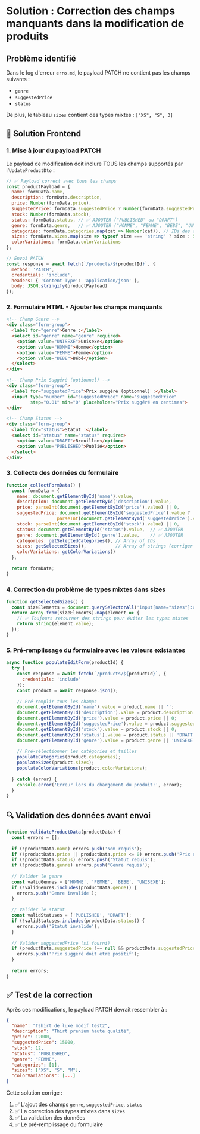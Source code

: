 # Solution : Correction des champs manquants dans la modification de produits

## Problème identifié

Dans le log d'erreur `erro.md`, le payload PATCH ne contient pas les champs suivants :
- `genre` 
- `suggestedPrice`
- `status`

De plus, le tableau `sizes` contient des types mixtes : `["XS", "S", 3]`

## 🔧 Solution Frontend

### 1. Mise à jour du payload PATCH

Le payload de modification doit inclure TOUS les champs supportés par l'`UpdateProductDto` :

```javascript
// ✅ Payload correct avec tous les champs
const productPayload = {
  name: formData.name,
  description: formData.description,
  price: Number(formData.price),
  suggestedPrice: formData.suggestedPrice ? Number(formData.suggestedPrice) : null, // ✅ AJOUTER
  stock: Number(formData.stock),
  status: formData.status, // ✅ AJOUTER ("PUBLISHED" ou "DRAFT")
  genre: formData.genre,   // ✅ AJOUTER ("HOMME", "FEMME", "BEBE", "UNISEXE")
  categories: formData.categories.map(cat => Number(cat)), // IDs des catégories
  sizes: formData.sizes.map(size => typeof size === 'string' ? size : String(size)), // ✅ CORRIGER les types
  colorVariations: formData.colorVariations
};

// Envoi PATCH
const response = await fetch(`/products/${productId}`, {
  method: 'PATCH',
  credentials: 'include',
  headers: { 'Content-Type': 'application/json' },
  body: JSON.stringify(productPayload)
});
```

### 2. Formulaire HTML - Ajouter les champs manquants

```html
<!-- Champ Genre -->
<div class="form-group">
  <label for="genre">Genre :</label>
  <select id="genre" name="genre" required>
    <option value="UNISEXE">Unisexe</option>
    <option value="HOMME">Homme</option>
    <option value="FEMME">Femme</option>
    <option value="BEBE">Bébé</option>
  </select>
</div>

<!-- Champ Prix Suggéré (optionnel) -->
<div class="form-group">
  <label for="suggestedPrice">Prix suggéré (optionnel) :</label>
  <input type="number" id="suggestedPrice" name="suggestedPrice" 
         step="0.01" min="0" placeholder="Prix suggéré en centimes">
</div>

<!-- Champ Status -->
<div class="form-group">
  <label for="status">Statut :</label>
  <select id="status" name="status" required>
    <option value="DRAFT">Brouillon</option>
    <option value="PUBLISHED">Publié</option>
  </select>
</div>
```

### 3. Collecte des données du formulaire

```javascript
function collectFormData() {
  const formData = {
    name: document.getElementById('name').value,
    description: document.getElementById('description').value,
    price: parseInt(document.getElementById('price').value) || 0,
    suggestedPrice: document.getElementById('suggestedPrice').value ? 
                   parseInt(document.getElementById('suggestedPrice').value) : null, // ✅ AJOUTER
    stock: parseInt(document.getElementById('stock').value) || 0,
    status: document.getElementById('status').value,  // ✅ AJOUTER
    genre: document.getElementById('genre').value,    // ✅ AJOUTER
    categories: getSelectedCategories(), // Array of IDs
    sizes: getSelectedSizes(),           // Array of strings (corriger les types mixtes)
    colorVariations: getColorVariations()
  };
  
  return formData;
}
```

### 4. Correction du problème de types mixtes dans sizes

```javascript
function getSelectedSizes() {
  const sizeElements = document.querySelectorAll('input[name="sizes"]:checked');
  return Array.from(sizeElements).map(element => {
    // ✅ Toujours retourner des strings pour éviter les types mixtes
    return String(element.value);
  });
}
```

### 5. Pré-remplissage du formulaire avec les valeurs existantes

```javascript
async function populateEditForm(productId) {
  try {
    const response = await fetch(`/products/${productId}`, {
      credentials: 'include'
    });
    const product = await response.json();
    
    // Pré-remplir tous les champs
    document.getElementById('name').value = product.name || '';
    document.getElementById('description').value = product.description || '';
    document.getElementById('price').value = product.price || 0;
    document.getElementById('suggestedPrice').value = product.suggestedPrice || ''; // ✅ AJOUTER
    document.getElementById('stock').value = product.stock || 0;
    document.getElementById('status').value = product.status || 'DRAFT';          // ✅ AJOUTER
    document.getElementById('genre').value = product.genre || 'UNISEXE';          // ✅ AJOUTER
    
    // Pré-sélectionner les catégories et tailles
    populateCategories(product.categories);
    populateSizes(product.sizes);
    populateColorVariations(product.colorVariations);
    
  } catch (error) {
    console.error('Erreur lors du chargement du produit:', error);
  }
}
```

## 🔍 Validation des données avant envoi

```javascript
function validateProductData(productData) {
  const errors = [];
  
  if (!productData.name) errors.push('Nom requis');
  if (!productData.price || productData.price <= 0) errors.push('Prix requis');
  if (!productData.status) errors.push('Statut requis');
  if (!productData.genre) errors.push('Genre requis');
  
  // Valider le genre
  const validGenres = ['HOMME', 'FEMME', 'BEBE', 'UNISEXE'];
  if (!validGenres.includes(productData.genre)) {
    errors.push('Genre invalide');
  }
  
  // Valider le statut
  const validStatuses = ['PUBLISHED', 'DRAFT'];
  if (!validStatuses.includes(productData.status)) {
    errors.push('Statut invalide');
  }
  
  // Valider suggestedPrice (si fourni)
  if (productData.suggestedPrice !== null && productData.suggestedPrice < 0) {
    errors.push('Prix suggéré doit être positif');
  }
  
  return errors;
}
```

## ✅ Test de la correction

Après ces modifications, le payload PATCH devrait ressembler à :

```json
{
  "name": "Tshirt de luxe modif test2",
  "description": "Thirt prenium haute qualité", 
  "price": 12000,
  "suggestedPrice": 15000,
  "stock": 12,
  "status": "PUBLISHED",
  "genre": "FEMME",
  "categories": [1],
  "sizes": ["XS", "S", "M"],
  "colorVariations": [...]
}
```

Cette solution corrige :
1. ✅ L'ajout des champs `genre`, `suggestedPrice`, `status`
2. ✅ La correction des types mixtes dans `sizes`
3. ✅ La validation des données
4. ✅ Le pré-remplissage du formulaire